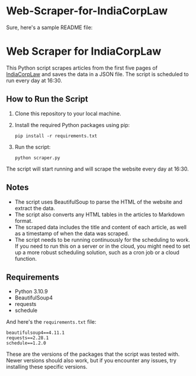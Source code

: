 # Web-Scraper-for-IndiaCorpLaw

Sure, here's a sample README file:

# Web Scraper for IndiaCorpLaw

This Python script scrapes articles from the first five pages of [IndiaCorpLaw](https://indiacorplaw.in/) and saves the data in a JSON file. The script is scheduled to run every day at 16:30.

## How to Run the Script

1. Clone this repository to your local machine.
2. Install the required Python packages using pip:

    ```
    pip install -r requirements.txt
    ```

3. Run the script:

    ```
    python scraper.py
    ```

The script will start running and will scrape the website every day at 16:30.

## Notes

- The script uses BeautifulSoup to parse the HTML of the website and extract the data.
- The script also converts any HTML tables in the articles to Markdown format.
- The scraped data includes the title and content of each article, as well as a timestamp of when the data was scraped.
- The script needs to be running continuously for the scheduling to work. If you need to run this on a server or in the cloud, you might need to set up a more robust scheduling solution, such as a cron job or a cloud function.

## Requirements

- Python 3.10.9
- BeautifulSoup4
- requests
- schedule

And here's the `requirements.txt` file:

```
beautifulsoup4==4.11.1
requests==2.28.1
schedule==1.2.0
```

These are the versions of the packages that the script was tested with. Newer versions should also work, but if you encounter any issues, try installing these specific versions.
